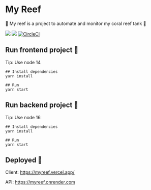 # My Reef
🐚 My reef is a project to automate and monitor my coral reef tank 🐬

<a href="https://codeclimate.com/github/IuryNogueira/myreef/maintainability"><img src="https://api.codeclimate.com/v1/badges/fea1b960248d65e3407a/maintainability" /></a>
<a href="https://codeclimate.com/github/IuryNogueira/myreef/test_coverage"><img src="https://api.codeclimate.com/v1/badges/fea1b960248d65e3407a/test_coverage" /></a>
[![CircleCI](https://circleci.com/gh/iurynogueira/myreef/tree/main.svg?style=svg)](https://circleci.com/gh/IuryNogueira/myreef/tree/main)


## Run frontend project 👷

Tip: Use node 14

```
## Install dependencies
yarn install

## Run
yarn start
```

## Run backend project 👷

Tip: Use node 16

```
## Install dependencies
yarn install

## Run
yarn start
```

## Deployed 🚀

Client:
https://myreef.vercel.app/

API:
https://myreef.onrender.com

